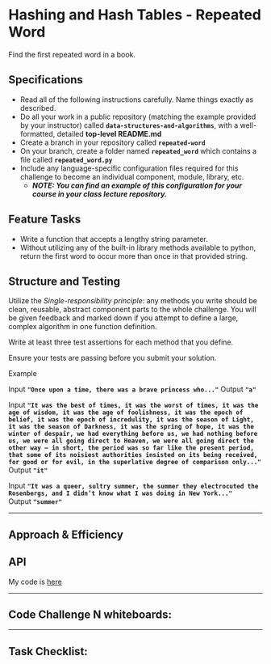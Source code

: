 # Hashing and Hash Tables - Repeated Word
Find the first repeated word in a book.

## Specifications
- Read all of the following instructions carefully. Name things exactly as described.
- Do all your work in a public repository (matching the example provided by your instructor) called __`data-structures-and-algorithms`__, with a well-formatted, detailed __top-level README.md__
- Create a branch in your repository called __`repeated-word`__
- On your branch, create a folder named __`repeated_word`__ which contains a file called __`repeated_word.py`__
- Include any language-specific configuration files required for this challenge to become an individual component, module, library, etc.
	- __*NOTE: You can find an example of this configuration for your course in your class lecture repository.*__

## Feature Tasks
* Write a function that accepts a lengthy string parameter.
* Without utilizing any of the built-in library methods available to python, return the first word to occur more than once in that provided string.

## Structure and Testing
Utilize the *Single-responsibility principle*: any methods you write should be clean, reusable, abstract component parts to the whole challenge. You will be given feedback and marked down if you attempt to define a large, complex algorithm in one function definition.

Write at least three test assertions for each method that you define.

Ensure your tests are passing before you submit your solution.

Example

Input
__`"Once upon a time, there was a brave princess who..."`__
Output	__`"a"`__ <br>

Input
__`"It was the best of times, it was the worst of times, it was the age of wisdom, it was the age of foolishness, it was the epoch of belief, it was the epoch of incredulity, it was the season of Light, it was the season of Darkness, it was the spring of hope, it was the winter of despair, we had everything before us, we had nothing before us, we were all going direct to Heaven, we were all going direct the other way – in short, the period was so far like the present period, that some of its noisiest authorities insisted on its being received, for good or for evil, in the superlative degree of comparison only..."`__
Output  __`"it"`__ <br>

Input
__`"It was a queer, sultry summer, the summer they electrocuted the Rosenbergs, and I didn’t know what I was doing in New York..."`__ <br>
Output	__`"summer"`__

---

## Approach & Efficiency
<!-- __Big O space complexity__ for this approach is __`O(n)`__ <br>
__Big O time complexity__ for this approach is __`O(n)`__ <br>
__Big O time complexity for insertion/deletion__ is __`O(1)`__ <br> -->

## API
<!-- Descriptions of each method publicly available to my NN are detailed above (q.v.). -->

My code is [here](./repeated_word.py)

---

## Code Challenge N whiteboards:
<!-- ![CC-15 binary tree - 1](./RELATIVE_PATH) -->

<!-- ## Code Challenge N whiteboard:
![CC-07 linked list kth-from-the-end](./assets/CC-07_ll-kth-from-end_WB.png) -->

<!-- ## Code Challenge N whiteboard:
![CC-07 linked list kth-from-the-end](./assets/CC-07_ll-kth-from-end_WB.png) -->

---

## Task Checklist: <br>
<!-- - [ ] Top-level README “Table of Contents” is updated <br>
- [ ] Feature tasks for this challenge are completed <br>
- [ ] Unit tests written and passing <br>
    - [ ] “Happy Path” - Expected outcome <br>
    - [ ] Expected failure <br>
    - [ ] Edge Case (if applicable/obvious) <br>
- [ ] README for this challenge is complete <br>
    - [ ] Summary, Description, Approach & Efficiency, Solution <br>
    - [ ] Link to code <br>
    - [ ] Pictures of whiteboards <br> -->
